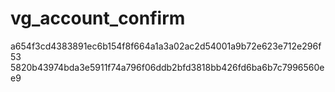 vg_account_confirm
==================
a654f3cd4383891ec6b154f8f664a1a3a02ac2d54001a9b72e623e712e296f53
5820b43974bda3e5911f74a796f06ddb2bfd3818bb426fd6ba6b7c7996560ee9
